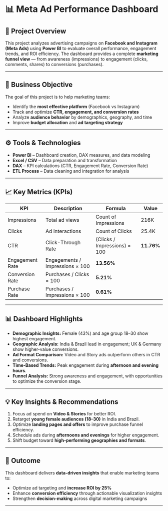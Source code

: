

# 📊 Meta Ad  Performance Dashboard

## 🧠 Project Overview

This project analyzes advertising campaigns on **Facebook and Instagram (Meta Ads)** using **Power BI** to evaluate overall performance, engagement trends, and ROI efficiency. The dashboard provides a complete **marketing funnel view** — from awareness (impressions) to engagement (clicks, comments, shares) to conversions (purchases).

---

## 🎯 Business Objective

The goal of this project is to help marketing teams:

* Identify the **most effective platform** (Facebook vs Instagram)
* Track and optimize **CTR, engagement, and conversion rates**
* Analyze **audience behavior** by demographics, geography, and time
* Improve **budget allocation** and **ad targeting strategy**

---

## ⚙️ Tools & Technologies

* **Power BI** – Dashboard creation, DAX measures, and data modeling
* **Excel / CSV** – Data preparation and transformation
* **DAX** – KPI calculations (CTR, Engagement Rate, Conversion Rate)
* **ETL Process** – Data cleaning and integration for analysis

---

## 📈 Key Metrics (KPIs)

| KPI             | Description                     | Formula                      | Value      |
| --------------- | ------------------------------- | ---------------------------- | ---------- |
| Impressions     | Total ad views                  | Count of Impressions         | 216K       |
| Clicks          | Ad interactions                 | Count of Clicks              | 25.4K      |
| CTR             | Click-Through Rate              | (Clicks / Impressions) × 100 | **11.76%** |
| Engagement Rate | Engagements / Impressions × 100 | **13.56%**                   |            |
| Conversion Rate | Purchases / Clicks × 100        | **5.21%**                    |            |
| Purchase Rate   | Purchases / Impressions × 100   | **0.61%**                    |            |

---

## 📊 Dashboard Highlights

* **Demographic Insights:** Female (43%) and age group 18–30 show highest engagement.
* **Geographic Analysis:** India & Brazil lead in engagement; UK & Germany show higher-value conversions.
* **Ad Format Comparison:** Video and Story ads outperform others in CTR and conversions.
* **Time-Based Trends:** Peak engagement during **afternoon and evening hours**.
* **Funnel Analysis:** Strong awareness and engagement, with opportunities to optimize the conversion stage.

---

## 💡 Key Insights & Recommendations

1. Focus ad spend on **Video & Stories** for better ROI.
2. Retarget **young female audiences (18–30)** in India and Brazil.
3. Optimize **landing pages and offers** to improve purchase funnel efficiency.
4. Schedule ads during **afternoons and evenings** for higher engagement.
5. Shift budget toward **high-performing geographies and formats**.

---



## 🚀 Outcome

This dashboard delivers **data-driven insights** that enable marketing teams to:

* Optimize ad targeting and **increase ROI by 25%**
* Enhance **conversion efficiency** through actionable visualization insights
* Strengthen **decision-making** across digital marketing campaigns

---




